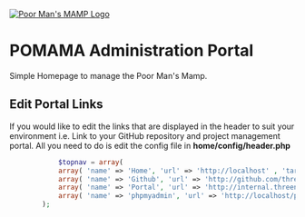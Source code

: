 [![Poor Man's MAMP Logo](https://threenine.co.uk/wp-content/uploads/2016/08/poormansmamp.png)](https://threenine.co.uk/setting-php7-development-mac-osx/)

# POMAMA Administration Portal

Simple Homepage to manage the Poor Man's Mamp.

## Edit Portal Links

If you would like to edit the links that are displayed  in the header to suit  your environment i.e. Link to your GitHub repository and project management portal.  All you need to do is edit the config file in **home/config/header.php**

```php
		    $topnav = array(
			array( 'name' => 'Home', 'url' => 'http://localhost' , 'target' => '_self'),
			array( 'name' => 'Github', 'url' => 'http://github.com/threenine' , 'target' => '_blank'),
			array( 'name' => 'Portal', 'url' => 'http://internal.threenine.co.uk/project/', 'target' => '_blank'),
			array( 'name' => 'phpmyadmin', 'url' => 'http://localhost/phpmyadmin', 'target' => '_blank')
		);

```